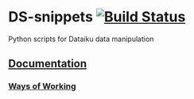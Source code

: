 # DS-snippets [![Build Status](http://178.62.93.118:8080/job/ds-snippets/badge/icon)](http://178.62.93.118:8080/job/ds-snippets/)

Python scripts for Dataiku data manipulation

## [Documentation](https://github.com/spike-force-1-bacon-evaluators/documentation/blob/master/README.md)

### [Ways of Working](https://github.com/spike-force-1-bacon-evaluators/documentation/blob/master/docs/ways-of-working.md)
